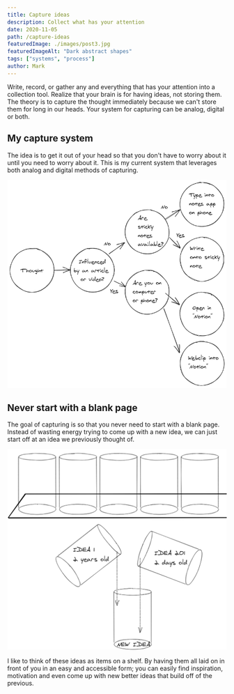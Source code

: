 ```yaml
---
title: Capture ideas
description: Collect what has your attention
date: 2020-11-05
path: /capture-ideas
featuredImage: ./images/post3.jpg
featuredImageAlt: "Dark abstract shapes"
tags: ["systems", "process"]
author: Mark
---
```


Write, record, or gather any and everything that has your attention into a collection tool. Realize that your brain is for having ideas, not storing them. The theory is to capture the thought immediately because we can't store them for long in our heads. Your system for capturing can be analog, digital or both.

## My capture system

The idea is to get it out of your head so that you don't have to worry about it until you need to worry about it. This is my current system that leverages both analog and digital methods of capturing.

![capture-ideas1.png](./assets/capture-ideas1.png)

## Never start with a blank page

The goal of capturing is so that you never need to start with a blank page. Instead of wasting energy trying to come up with a new idea, we can just start off at an idea we previously thought of.

![capture-ideas2.png](./assets/capture-ideas2.png)

I like to think of these ideas as items on a shelf. By having them all laid on in front of you in an easy and accessible form; you can easily find inspiration, motivation and even come up with new better ideas that build off of the previous.
